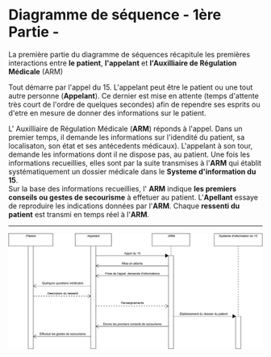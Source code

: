 Diagramme de séquence - 1ère Partie -
=======================================


La première partie du diagramme de séquences récapitule les premières interactions entre **le patient**,  **l'appelant** et **l'Auxilliaire de Régulation Médicale** (ARM) 

Tout démarre par l'appel du 15. L'appelant peut être le patient ou une tout autre personne (**Appelant**).
Ce dernier est mise en attente (temps d'attente très court de l'ordre de quelques secondes) afin de rependre ses esprits ou d'etre en mesure de donner des informations sur le patient.

L' Auxilliaire de Régulation Médicale (**ARM**) réponds à l'appel. 
Dans un premier temps, il demande les informations sur l'idendité du patient, sa localisaton, son état et ses antécedents médicaux).
L'appelant à son tour, demande les informations dont il ne dispose pas, au patient. Une fois les informations recueillies, elles sont par la suite transmises à l'**ARM** qui établit systématiquement un dossier médicale dans le **Systeme d'information du 15**.  
Sur la base des informations recueillies, l' **ARM** indique **les premiers conseils ou gestes de secourisme** à effetuer au patient.
L'**Apellant** essaye de reproduire les indications données par l'**ARM**. Chaque **ressenti du patient** est transmi en temps réel à l'**ARM**. 

---------------------------------------------------------------------------------------------------------------------------------------

![Diagramme de séquence - 1ère Partie](../exports/sequence_1.png)
